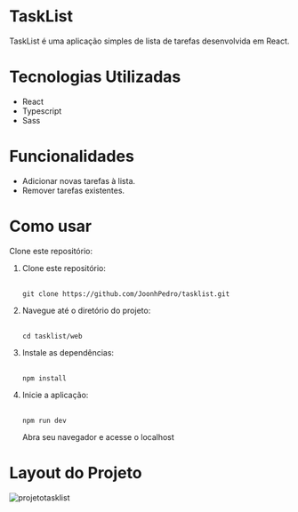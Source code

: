 # TaskList
TaskList é uma aplicação simples de lista de tarefas desenvolvida em React.

#   Tecnologias Utilizadas

<ul>
    <li>React</li>
    <li>Typescript</li>
    <li>Sass</li>
</ul>    
    
# Funcionalidades
<ul>
    <li>Adicionar novas tarefas à lista.</li>
    <li>Remover tarefas existentes.</li>
</ul>

# Como usar
Clone este repositório:

<ol>
    <li>Clone este repositório:</li>
<br>
    
    git clone https://github.com/JoonhPedro/tasklist.git

<li>Navegue até o diretório do projeto:</li>
<br>
    
    cd tasklist/web

<li>Instale as dependências: </li>
<br>

    npm install

<li>Inicie a aplicação:</li>
<br>
    
    npm run dev

Abra seu navegador e acesse o localhost
</ol>

# Layout do Projeto

![projetotasklist](https://github.com/JoonhPedro/tasklist/assets/103079429/8daf7a8a-2514-4a15-8ed4-a3ca376da90a)
